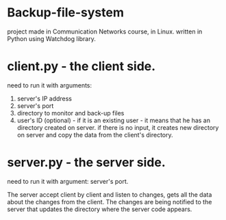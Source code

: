 # Backup-file-system
project made in Communication Networks course, in Linux.
written in Python using Watchdog library.

# client.py - the client side.
need to run it with arguments:
1. server's IP address
2. server's port
3. directory to monitor and back-up files
4. user's ID (optional) - if it is an existing user - it means that he has an directory created on server. if there is no input, it creates new directory on server and copy the data from the client's directory.

# server.py - the server side.
need to run it with argument:
server's port.

The server accept client by client and listen to changes, gets all the data about the changes from the client. The changes are being notified to the server that updates the directory where the server code appears.

